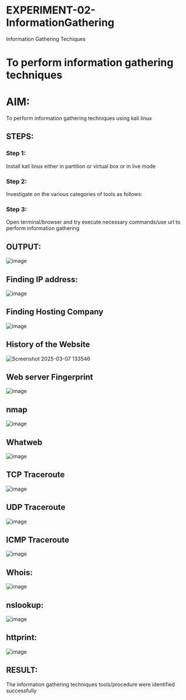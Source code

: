 # EXPERIMENT-02- InformationGathering
Information Gathering Techiques

# To perform information gathering techniques

# AIM:

To perform information gathering techniques using kali linux 

## STEPS:

### Step 1:

Install kali linux either in partition or virtual box or in live mode

### Step 2:

Investigate on the various categories of tools as follows:

### Step 3:
Open terminal/browser and try execute necessary commands/use url to perform information gathering


## OUTPUT:

![image](https://github.com/user-attachments/assets/f6826459-e76b-479e-987e-043ce5588b5c)

## Finding IP address:
![image](https://github.com/user-attachments/assets/5d382dd1-0842-4471-8f27-44bb6db919b6)

## Finding Hosting Company
![image](https://github.com/user-attachments/assets/d923edcb-2283-49b0-9cbc-404b9ce475fe)

## History of the Website
![Screenshot 2025-03-07 133546](https://github.com/user-attachments/assets/e01e8db3-3670-4a99-894f-f39c289dd955)


## Web server Fingerprint
![image](https://github.com/user-attachments/assets/8e944f2a-d1c1-4345-9c67-880847f72d59)

## nmap
![image](https://github.com/user-attachments/assets/2d45942f-322c-4d75-a74b-9713bf743343)

## Whatweb
![image](https://github.com/user-attachments/assets/94faced7-3af9-4fed-853d-419396f26d76)

## TCP Traceroute
![image](https://github.com/user-attachments/assets/16af94dd-e038-4203-92e4-3295d57f4ac6)

## UDP Traceroute
![image](https://github.com/user-attachments/assets/2bd16e91-be60-4b67-9de9-2e206d402339)

## ICMP Traceroute
![image](https://github.com/user-attachments/assets/59c3d7ea-b1f0-4b46-a9b7-8aa1532c3ccd)

## Whois:
![image](https://github.com/user-attachments/assets/6e8a62ef-c18c-4f92-aa02-064f64995bce)

## nslookup:
![image](https://github.com/user-attachments/assets/d53c3a81-ec2e-451f-a63b-5ea16d3c90da)

## httprint:
![image](https://github.com/user-attachments/assets/793731fd-31b3-46ad-9d21-34052792b30c)


## RESULT:
The information gathering techniques tools/procedure were  identified successfully
